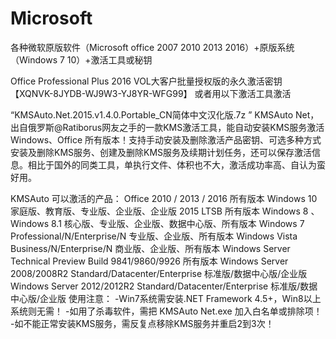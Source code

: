 # Microsoft
各种微软原版软件（Microsoft office 2007 2010 2013 2016）+原版系统（Windows 7 10）+激活工具或秘钥

Office Professional Plus 2016 VOL大客户批量授权版的永久激活密钥 【XQNVK-8JYDB-WJ9W3-YJ8YR-WFG99】
或者用以下激活工具激活


“KMSAuto.Net.2015.v1.4.0.Portable_CN简体中文汉化版.7z ” 
KMSAuto Net，出自俄罗斯@Ratiborus网友之手的一款KMS激活工具，能自动安装KMS服务激活Windows、Office 所有版本！支持手动安装及删除激活产品密钥、可选多种方式安装及删除KMS服务、创建及删除KMS服务及续期计划任务，还可以保存激活信息。相比于国外的同类工具，单执行文件、体积也不大，激活成功率高、自认为蛮好用。

KMSAuto 可以激活的产品：
Office 2010 / 2013 / 2016 所有版本
Windows 10  家庭版、教育版、专业版、企业版、企业版 2015 LTSB 所有版本
Windows 8 、Windows 8.1 核心版、专业版、企业版、数据中心版、所有版本
Windows 7 Professional/N/Enterprise/N 专业版、企业版、所有版本
Windows Vista Business/N/Enterprise/N 商业版、企业版、所有版本
Windows Server Technical Preview Build 9841/9860/9926 所有版本
Windows Server 2008/2008R2 Standard/Datacenter/Enterprise 标准版/数据中心版/企业版
Windows Server 2012/2012R2 Standard/Datacenter/Enterprise 标准版/数据中心版/企业版
使用注意：
-Win7系统需安装.NET Framework 4.5+，Win8以上系统则无需！
-如用了杀毒软件，需把  KMSAuto Net.exe 加入白名单或排除项！
-如不能正常安装KMS服务，需反复点移除KMS服务并重启2到3次！
